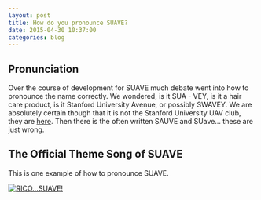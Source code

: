 ```yaml
---
layout: post
title: How do you pronounce SUAVE?
date: 2015-04-30 10:37:00
categories: blog
---
```


## Pronunciation

Over the course of development for SUAVE much debate went into how to pronounce the name correctly. We wondered, is it SUA - VEY, is it a hair care product, is it Stanford University Avenue, or possibly SWAVEY. We are absolutely certain though that it is not the Stanford University UAV club, they are [here](uav.stanford.edu). Then there is the often written SAUVE and SUave... these are just wrong.



## The Official Theme Song of SUAVE

This is one example of how to pronounce SUAVE.

[![RICO...SUAVE!](http://img.youtube.com/vi/6nldpjPbGqg/0.jpg)](https://www.youtube.com/watch?v=6nldpjPbGqg)
